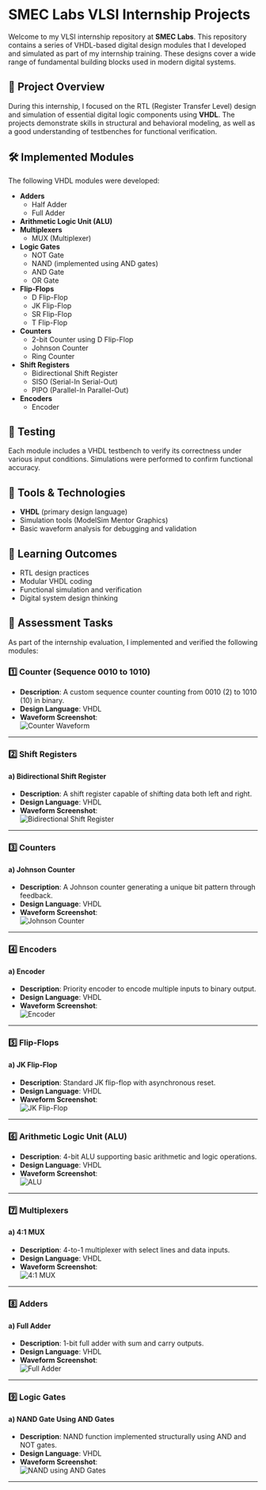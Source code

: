 # SMEC Labs VLSI Internship Projects

Welcome to my VLSI internship repository at **SMEC Labs**. This repository contains a series of VHDL-based digital design modules that I developed and simulated as part of my internship training. These designs cover a wide range of fundamental building blocks used in modern digital systems.

## 📁 Project Overview

During this internship, I focused on the RTL (Register Transfer Level) design and simulation of essential digital logic components using **VHDL**. The projects demonstrate skills in structural and behavioral modeling, as well as a good understanding of testbenches for functional verification.

## 🛠️ Implemented Modules

The following VHDL modules were developed:

- **Adders**
  - Half Adder
  - Full Adder
- **Arithmetic Logic Unit (ALU)**
- **Multiplexers**
  - MUX (Multiplexer)
- **Logic Gates**
  - NOT Gate
  - NAND (implemented using AND gates)
  - AND Gate
  - OR Gate
- **Flip-Flops**
  - D Flip-Flop
  - JK Flip-Flop
  - SR Flip-Flop
  - T Flip-Flop
- **Counters**
  - 2-bit Counter using D Flip-Flop
  - Johnson Counter
  - Ring Counter
- **Shift Registers**
  - Bidirectional Shift Register
  - SISO (Serial-In Serial-Out)
  - PIPO (Parallel-In Parallel-Out)
- **Encoders**
  - Encoder

## 🧪 Testing

Each module includes a VHDL testbench to verify its correctness under various input conditions. Simulations were performed to confirm functional accuracy.


## 🚀 Tools & Technologies

- **VHDL** (primary design language)
- Simulation tools (ModelSim Mentor Graphics)
- Basic waveform analysis for debugging and validation

## 🎯 Learning Outcomes

- RTL design practices
- Modular VHDL coding
- Functional simulation and verification
- Digital system design thinking

## 📝 Assessment Tasks

As part of the internship evaluation, I implemented and verified the following modules:

### 1️⃣ Counter (Sequence 0010 to 1010)

- **Description**: A custom sequence counter counting from 0010 (2) to 1010 (10) in binary.
- **Design Language**: VHDL
- **Waveform Screenshot**:  
  ![Counter Waveform](https://github.com/Athul2004/VLSI_INTERNSHIP/blob/95699304e180fcc02118a596a6734a49ce32a64a/Screenshot%20(1487).png)

---

### 2️⃣ Shift Registers

#### a) Bidirectional Shift Register

- **Description**: A shift register capable of shifting data both left and right.
- **Design Language**: VHDL
- **Waveform Screenshot**:  
  ![Bidirectional Shift Register](https://github.com/Athul2004/VLSI_INTERNSHIP/blob/724884b6d486d25058046f9094fc1d52332a06d2/Screenshot%20(1488).png)

---

### 3️⃣ Counters

#### a) Johnson Counter

- **Description**: A Johnson counter generating a unique bit pattern through feedback.
- **Design Language**: VHDL
- **Waveform Screenshot**:  
  ![Johnson Counter](https://github.com/Athul2004/VLSI_INTERNSHIP/blob/28f7e96742f6e071ea853d14bce62188f9b405e0/Screenshot%20(1489).png)

---

### 4️⃣ Encoders

#### a) Encoder

- **Description**: Priority encoder to encode multiple inputs to binary output.
- **Design Language**: VHDL
- **Waveform Screenshot**:  
  ![Encoder](https://github.com/Athul2004/VLSI_INTERNSHIP/blob/9c4440a0082e7ddb5a253ecaa9c8b6f6492e787a/Screenshot%20(1490).png)

---

### 5️⃣ Flip-Flops

#### a) JK Flip-Flop

- **Description**: Standard JK flip-flop with asynchronous reset.
- **Design Language**: VHDL
- **Waveform Screenshot**:  
  ![JK Flip-Flop](https://github.com/Athul2004/VLSI_INTERNSHIP/blob/c375b867e43a57b722e03f5d0062bcb2abc8d619/Screenshot%20(1491).png)

---

### 6️⃣ Arithmetic Logic Unit (ALU)

- **Description**: 4-bit ALU supporting basic arithmetic and logic operations.
- **Design Language**: VHDL
- **Waveform Screenshot**:  
  ![ALU](https://github.com/Athul2004/VLSI_INTERNSHIP/blob/f9e0e43a5a8935bd9d6da12e8eec488c5a03f3c8/Screenshot%20(1492).png)

---

### 7️⃣ Multiplexers

#### a) 4:1 MUX

- **Description**: 4-to-1 multiplexer with select lines and data inputs.
- **Design Language**: VHDL
- **Waveform Screenshot**:  
  ![4:1 MUX](https://github.com/Athul2004/VLSI_INTERNSHIP/blob/fcaef538996ee4f3864902762681362c19208f84/Screenshot%20(1494).png)

---

### 8️⃣ Adders

#### a) Full Adder

- **Description**: 1-bit full adder with sum and carry outputs.
- **Design Language**: VHDL
- **Waveform Screenshot**:  
  ![Full Adder](https://github.com/Athul2004/VLSI_INTERNSHIP/blob/82d1c210d6344912b6fb761745a4036faed55f62/Screenshot%20(1495).png)

---

### 9️⃣ Logic Gates

#### a) NAND Gate Using AND Gates

- **Description**: NAND function implemented structurally using AND and NOT gates.
- **Design Language**: VHDL
- **Waveform Screenshot**:  
  ![NAND using AND Gates](https://github.com/Athul2004/VLSI_INTERNSHIP/blob/39754576e7267cb4531248aa734d1172b9198709/Screenshot%20(1496).png)

---

